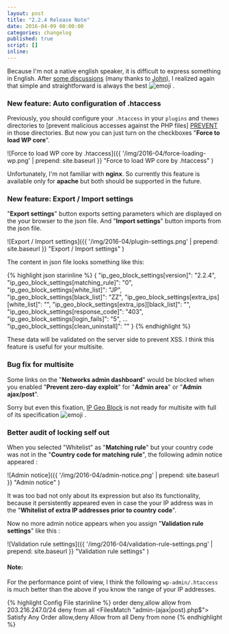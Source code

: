 ```yaml
---
layout: post
title: "2.2.4 Release Note"
date: 2016-04-09 00:00:00
categories: changelog
published: true
script: []
inline:
---
```


Because I'm not a native english speaker, it is difficult to express something 
in English. After [some discussions][DISCUSSION] (many thanks to [John][JOHN]), 
I realized again that simple and straightforward is always the best 
<span class="emoji">
![emoji](https://assets-cdn.github.com/images/icons/emoji/unicode/1f604.png)
</span> .

<!--more-->

### New feature: Auto configuration of .htaccess ###

Previously, you should configure your `.htaccess` in your `plugins` and 
`themes` directories to [prevent malicious accesses against the PHP files]
[PREVENT] in those directories. But now you can just turn on the checkboxes 
"**Force to load WP core**".

![Force to load WP core by .htaccess]({{ '/img/2016-04/force-loading-wp.png' | prepend: site.baseurl }}
 "Force to load WP core by .htaccess"
)

Unfortunately, I'm not familiar with **nginx**. So currently this feature is 
available only for **apache** but both should be supported in the future.

### New feature: Export / Import settings ###

"**Export settings**" button exports setting parameters which are displayed on 
the your browser to the json file. And "**Import settings**" button imports 
from the json file.

![Export / Import settings]({{ '/img/2016-04/plugin-settings.png' | prepend: site.baseurl }}
 "Export / Import settings"
)

The content in json file looks something like this:

{% highlight json starinline %}
{
    "ip_geo_block_settings[version]": "2.2.4",
    "ip_geo_block_settings[matching_rule]": "0",
    "ip_geo_block_settings[white_list]": "JP",
    "ip_geo_block_settings[black_list]": "ZZ",
    "ip_geo_block_settings[extra_ips][white_list]": "",
    "ip_geo_block_settings[extra_ips][black_list]": "",
    "ip_geo_block_settings[response_code]": "403",
    "ip_geo_block_settings[login_fails]": "5",
    ...
    "ip_geo_block_settings[clean_uninstall]": ""
}
{% endhighlight %}

These data will be validated on the server side to prevent XSS. I think this 
feature is useful for your multisite.

### Bug fix for multisite ###

Some links on the "**Networks admin dashboard**" would be blocked when you 
enabled "**Prevent zero-day exploit**" for "**Admin area**" or "**Admin 
ajax/post**".

Sorry but even this fixation, [IP Geo Block][IP-Geo-Block] is not ready for 
multisite with full of its specification <span class="emoji">
![emoji](https://assets-cdn.github.com/images/icons/emoji/unicode/1f40c.png)
</span> .

### Better audit of locking self out ###

When you selected "Whitelist" as "**Matching rule**" but your country code was 
not in the "**Country code for matching rule**", the following admin notice 
appeared :

![Admin notice]({{ '/img/2016-04/admin-notice.png' | prepend: site.baseurl }}
 "Admin notice"
)

It was too bad not only about its expression but also its functionality, 
because it persistently appeared even in case the your IP address was in the 
"**Whitelist of extra IP addresses prior to country code**".

Now no more admin notice appears when you assign "**Validation rule settings**"
like this :

![Validation rule settings]({{ '/img/2016-04/validation-rule-settings.png' | prepend: site.baseurl }}
 "Validation rule settings"
)

#### Note: ####

For the performance point of view, I think the following `wp-admin/.htaccess` 
is much better than the above if you know the range of your IP addresses.

{% highlight Config File starinline %}
order deny,allow
allow from 203.216.247.0/24
deny from all
<FilesMatch "admin-(ajax|post).php$">
    Satisfy Any
    Order allow,deny
    Allow from all
    Deny from none
</FilesMatch>
{% endhighlight %}

[IP-Geo-Block]: https://wordpress.org/plugins/ip-geo-block/ "WordPress › IP Geo Block « WordPress Plugins"
[DISCUSSION]:   https://wordpress.org/support/topic/possible-to-select-which-countries-are-blocked "WordPress &#8250; Support &raquo; Possible to select which countries are blocked?"
[JOHN]:         https://wordpress.org/support/profile/dsl225 "WordPress &#8250; Support &raquo; dsl225"
[PREVENT]:      http://www.ipgeoblock.com/article/exposure-of-wp-config-php.html "Prevent exposure of wp-config.php | IP Geo Block"

